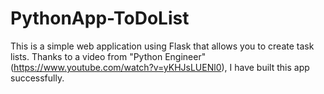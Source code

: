 # PythonApp-ToDoList
This is a simple web application using Flask that allows you to create task lists. Thanks to a video from "Python Engineer" (https://www.youtube.com/watch?v=yKHJsLUENl0), I have built this app successfully.
